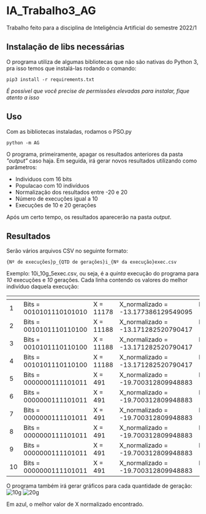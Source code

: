 # IA_Trabalho3_AG
Trabalho feito para a disciplina de Inteligência Artificial do semestre 2022/1

## Instalação de libs necessárias
O programa utiliza de algumas bibliotecas que não são nativas do Python 3, pra isso temos que instalá-las rodando o comando:

`
pip3 install -r requirements.txt
`

*É possível que você precise de permissões elevadas para instalar, fique atento a isso*




## Uso
Com as bibliotecas instaladas, rodamos o PSO.py

`
    python -m AG
`

O programa, primeiramente, apagar os resultados anteriores da pasta *"output"* caso haja.
Em seguida, irá gerar novos resultados utilizando como parâmetros:
- Individuos com 16 bits
- Populacao com 10 indivíduos
- Normalização dos resultados entre -20 e 20
- Número de execuções igual a 10
- Execuções de 10 e 20 gerações




Após um certo tempo, os resultados aparecerão na pasta *output*. 

## Resultados
Serão vários arquivos CSV no seguinte formato:

`
{Nº de execuções}p_{QTD de gerações}i_{Nº da execução}exec.csv
`

Exemplo: 10i_10g_5exec.csv, ou seja, é a *quinta* execução do programa para *10* execuções e *10* gerações.
Cada linha contendo os valores do melhor indivíduo daquela execução:

| <!-- -->    | <!-- -->    | <!-- -->    | <!-- -->    | <!-- -->    |
|---|---|---|---|---|
| 1  | Bits = 0010101110101010 | X = 11178 | X_normalizado = -13.177386129549095 | Fitness = -8.793146835227938  |
| 2  | Bits = 0010101110110100 | X = 11188 | X_normalizado = -13.171282520790417 | Fitness = -8.834067397463247  |
| 3  | Bits = 0010101110110100 | X = 11188 | X_normalizado = -13.171282520790417 | Fitness = -8.834067397463247  |
| 4  | Bits = 0010101110110100 | X = 11188 | X_normalizado = -13.171282520790417 | Fitness = -8.834067397463247  |
| 5  | Bits = 0000000111101011 | X = 491   | X_normalizado = -19.700312809948883 | Fitness = -10.990668404167238 |
| 6  | Bits = 0000000111101011 | X = 491   | X_normalizado = -19.700312809948883 | Fitness = -10.990668404167238 |
| 7  | Bits = 0000000111101011 | X = 491   | X_normalizado = -19.700312809948883 | Fitness = -10.990668404167238 |
| 8  | Bits = 0000000111101011 | X = 491   | X_normalizado = -19.700312809948883 | Fitness = -10.990668404167238 |
| 9  | Bits = 0000000111101011 | X = 491   | X_normalizado = -19.700312809948883 | Fitness = -10.990668404167238 |
| 10 | Bits = 0000000111101011 | X = 491   | X_normalizado = -19.700312809948883 | Fitness = -10.990668404167238 |


O programa também irá gerar gráficos para cada quantidade de geração:
![10g](https://user-images.githubusercontent.com/71766992/174679498-1810fe10-8132-4a6e-beac-30eaea65ae08.png)
![20g](https://user-images.githubusercontent.com/71766992/174679506-30f6de1a-c1e6-4f11-9c8b-4f5dbcc1004d.png)

Em azul, o melhor valor de X normalizado encontrado.
